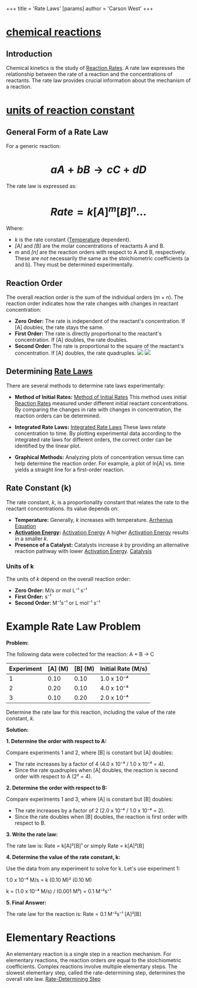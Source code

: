 +++
 title = 'Rate Laws'
[params]
	author = 'Carson West'
+++
# [chemical reactions](./../chemical-reactions/)
## Introduction

Chemical kinetics is the study of [Reaction Rates](./../reaction-rates/).  A rate law expresses the relationship between the rate of a reaction and the concentrations of reactants.  The rate law provides crucial information about the mechanism of a reaction.
# [units of reaction constant](./../units-of-reaction-constant/)
## General Form of a Rate Law

For a generic reaction:

#  $$ aA + bB → cC + dD $$  
The rate law is expressed as:

#  $$ Rate = k[A]^m[B]^n \dots $$  
Where:

*  *k* is the rate constant ([Temperature](./../temperature/) dependent).
*  *[A]* and *[B]* are the molar concentrations of reactants A and B.
*  *m* and *[n]* are the reaction orders with respect to A and B, respectively.  These are *not* necessarily the same as the stoichiometric coefficients (a and b).  They must be determined experimentally.


## Reaction Order

The overall reaction order is the sum of the individual orders (m + n).  The reaction order indicates how the rate changes with changes in reactant concentration:

* **Zero Order:**  The rate is independent of the reactant's concentration.  If [A] doubles, the rate stays the same.
* **First Order:** The rate is directly proportional to the reactant's concentration. If [A] doubles, the rate doubles.
* **Second Order:** The rate is proportional to the square of the reactant's concentration.  If [A] doubles, the rate quadruples.
![](https://i.ytimg.com/vi/7I0Xg92_eA4/hq720.jpg?sqp=-oaymwEhCK4FEIIDSFryq4qpAxMIARUAAAAAGAElAADIQj0AgKJD&rs=AOn4CLCQ4AEMO0Ml8RjsNs9lov04Ob_SBQ)
![](https://www.chadsprep.com/wp-content/uploads/2020/02/2nd-Order-Integrated-Rate-Law-Plots.png)


## Determining [Rate Laws](./../rate-laws/) 
There are several methods to determine rate laws experimentally:

* **Method of Initial Rates:** [Method of Initial Rates](./../method-of-initial-rates/) This method uses initial [Reaction Rates](./../reaction-rates/) measured under different initial reactant concentrations.  By comparing the changes in rate with changes in concentration, the reaction orders can be determined.

* **Integrated Rate Laws:** [Integrated Rate Laws](./../integrated-rate-laws/) These laws relate concentration to time.  By plotting experimental data according to the integrated rate laws for different orders, the correct order can be identified by the linear plot.

* **Graphical Methods:**  Analyzing plots of concentration versus time can help determine the reaction order.  For example, a plot of ln[A] vs. time yields a straight line for a first-order reaction.


## Rate Constant (k)

The rate constant, *k*, is a proportionality constant that relates the rate to the reactant concentrations.  Its value depends on:

* **Temperature:**  Generally, *k* increases with temperature.  [Arrhenius Equation](./../arrhenius-equation/)
* **[Activation Energy](./../activation-energy/):** [Activation Energy](./../activation-energy/) A higher [Activation Energy](./../activation-energy/) results in a smaller *k*.
* **Presence of a Catalyst:**  Catalysts increase *k* by providing an alternative reaction pathway with lower [Activation Energy](./../activation-energy/). [Catalysis](./../catalysis/)
### Units of k

The units of *k* depend on the overall reaction order:

* **Zero Order:** M/s or mol L⁻¹ s⁻¹
* **First Order:** s⁻¹
* **Second Order:** M⁻¹s⁻¹ or L mol⁻¹ s⁻¹
# Example Rate Law Problem

**Problem:**

The following data were collected for the reaction:  A + B → C

| Experiment | [A] (M) | [B] (M) | Initial Rate (M/s) |
|---|---|---|---|
| 1 | 0.10 | 0.10 | 1.0 x 10⁻⁴ |
| 2 | 0.20 | 0.10 | 4.0 x 10⁻⁴ |
| 3 | 0.10 | 0.20 | 2.0 x 10⁻⁴ |


Determine the rate law for this reaction, including the value of the rate constant, *k*.


**Solution:**

**1. Determine the order with respect to A:**

Compare experiments 1 and 2, where [B] is constant but [A] doubles:

* The rate increases by a factor of 4 (4.0 x 10⁻⁴ / 1.0 x 10⁻⁴ = 4).
* Since the rate quadruples when [A] doubles, the reaction is second order with respect to A (2² = 4).

**2. Determine the order with respect to B:**

Compare experiments 1 and 3, where [A] is constant but [B] doubles:

* The rate increases by a factor of 2 (2.0 x 10⁻⁴ / 1.0 x 10⁻⁴ = 2).
* Since the rate doubles when [B] doubles, the reaction is first order with respect to B.

**3. Write the rate law:**

The rate law is:  Rate = k[A]²[B]¹  or simply Rate = k[A]²[B]

**4. Determine the value of the rate constant, k:**

Use the data from any experiment to solve for k. Let's use experiment 1:

1.0 x 10⁻⁴ M/s = k (0.10 M)² (0.10 M)

k = (1.0 x 10⁻⁴ M/s) / (0.001 M³) = 0.1 M⁻²s⁻¹

**5. Final Answer:**

The rate law for the reaction is:  Rate = 0.1 M⁻²s⁻¹ [A]²[B]


# Elementary Reactions
An elementary reaction is a single step in a reaction mechanism.  For elementary reactions, the reaction orders *are* equal to the stoichiometric coefficients.  Complex reactions involve multiple elementary steps.  The slowest elementary step, called the rate-determining step, determines the overall rate law. [Rate-Determining Step](./../rate-determining-step/)
